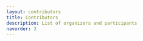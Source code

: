 ```yaml
---
layout: contributors
title: Contributors
description: List of organizers and participants
navorder: 3
---
```

